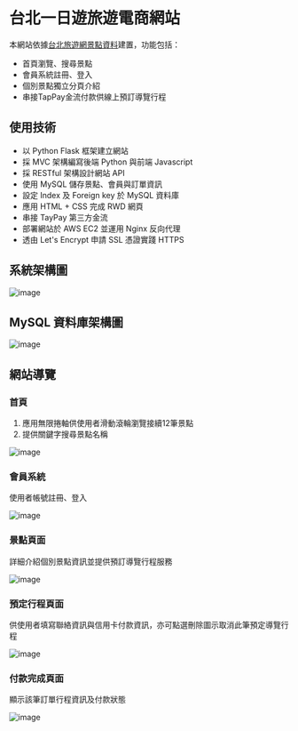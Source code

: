 # 台北一日遊旅遊電商網站

本網站依據[台北旅遊網景點資料](https://data.taipei/#/dataset/detail?id=bd31c976-d3a5-4eed-b8c3-7454bc266afa)建置，功能包括：
* 首頁瀏覽、搜尋景點
* 會員系統註冊、登入
* 個別景點獨立分頁介紹
* 串接TapPay金流付款供線上預訂導覽行程

## 使用技術
* 以 Python Flask 框架建立網站
* 採 MVC 架構編寫後端 Python 與前端 Javascript
* 採 RESTful 架構設計網站 API
* 使用 MySQL 儲存景點、會員與訂單資訊
* 設定 Index 及 Foreign key 於 MySQL 資料庫
* 應用 HTML + CSS 完成 RWD 網頁
* 串接 TayPay 第三方金流
* 部署網站於 AWS EC2 並運用 Nginx 反向代理
* 透由 Let's Encrypt 申請 SSL 憑證實踐 HTTPS

## 系統架構圖
![image](https://user-images.githubusercontent.com/24973056/128726778-92dcdc79-4562-4d25-83ea-9f28456b28f8.png)

## MySQL 資料庫架構圖
![image](https://user-images.githubusercontent.com/24973056/128726139-5cae936a-d98f-42e5-b133-8aad9d911aa6.png)

## 網站導覽
### 首頁
1. 應用無限捲軸供使用者滑動滾輪瀏覽接續12筆景點
2. 提供關鍵字搜尋景點名稱

![image](https://user-images.githubusercontent.com/24973056/128669442-446e70f8-5754-45c9-a316-838d04f1975f.png)

### 會員系統
使用者帳號註冊、登入

![image](https://user-images.githubusercontent.com/24973056/128671516-337594a0-204d-4f8b-9672-3f6e9d7ff7be.png)

### 景點頁面
詳細介紹個別景點資訊並提供預訂導覽行程服務

![image](https://user-images.githubusercontent.com/24973056/128672205-7d83d823-f08f-4daa-85ad-de0c8b96065f.png)

### 預定行程頁面
供使用者填寫聯絡資訊與信用卡付款資訊，亦可點選刪除圖示取消此筆預定導覽行程

![image](https://user-images.githubusercontent.com/24973056/128672908-09b94ae8-2c15-4115-92b5-31aa401a6993.png)

### 付款完成頁面
顯示該筆訂單行程資訊及付款狀態

![image](https://user-images.githubusercontent.com/24973056/128674101-a9ab6c32-54fc-4bd7-a8a1-570b872f095a.png)
